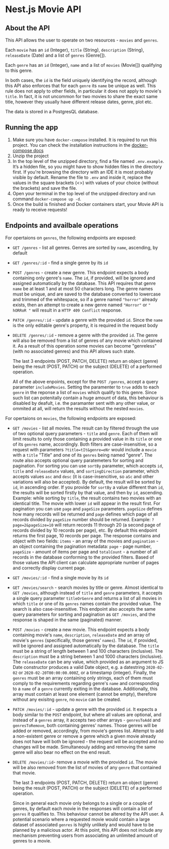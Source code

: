 # Nest.js Movie API

## About the API

This API allows the user to operate on two resources - `movies` and `genres`.

Each `movie` has an `id` (Integer), `title` (String), `description` (String), `releaseDate` (Date) and a list of `genres` (Genre[]).

Each `genre` has an `id` (Integer), `name` and a list of `movies` (Movie[]) qualifying to this genre.

In both cases, the `id` is the field uniquely identifying the record, although this API also enforces that for each `genre` its `name` be unique as well.
This rule does not apply to other fields, in particular it does not apply to movie's `title`. In fact, it is not uncommon for two movies to share the exact same title, however they usually have different release dates, genre, plot etc.

The data is stored in a PostgresQL database.

## Running the app

1. Make sure you have `docker-compose` installed. It is required to run this project. You can check the installation instructions in the [docker-compose docs](https://docs.docker.com/compose/install/)
2. Unzip the project
3. In the top level of the unzipped directory, find a file named `.env.example`. It’s a hidden file, so you might have to show hidden files in the directory first. If you're browsing the directory with an IDE it is most probably visible by default. Rename the file to `.env` and inside it, replace the values in the square brackets (<>) with values of your choice (without the brackets) and save the file.
4. Open your terminal in the top level of the unzipped directory and run command `docker-compose up -d`.
5. Once the build is finished and Docker containers start, your Movie API is ready to receive requests!

## Endpoints and availbale operations

For opertaions on `genres`, the following endpoints are exposed:

- `GET /genres` - list all genres. Genres are sorted by `name`, ascending, by default
- `GET /genres/:id` - find a single genre by its `id`
- `POST /genres` - create a new genre. This endpoint expects a body containing only genre's `name`. The `id`, if provided, will be ignored and assigned automatically by the database. This API requires that genre `name` be at least 1 and at most 50 characters long. The genre names must be unique, and are saved to the database converted to lowercase and trimmed of the whitespace, so if a genre named `"horror"` already exists, then an attempt to create a new genre named `"Horror"` or `" hORRoR "` will result in a `HTTP 409 Conflict` response.
- `PATCH /genres/:id` - update a genre with the provided `id`. Since the `name` is the only editable genre's property, it is required in the request body
- `DELETE /genres/:id` - remove a genre with the provided `id`. The genre will also be removed from a list of genres of any movie which contained it. As a result of this operation some movies can become "genreless" (with no associated genres) and this API allows such state.

  The last 3 endpoints (POST, PATCH, DELETE) return an object (genre) being the result (POST, PATCH) or the subject (DELETE) of a performed operation.

  All of the above enpoints, except for the `POST /genres`, accept a query parameter `includeMovies`. Setting the paramenter to `true` adds to each `genre` in the reponse a list of `movies` which qualify to this genre. Since such list can potenitally contain a huge amount of data, this behaviour is disabled by deafult, i.e. the paramanter sent with any other value, or ommited at all, will return the results without the nested `movies`.

For opertaions on `movies`, the following endpoints are exposed:

- `GET /movies` - list all movies. The result can by filtered through the use of two optional query parameters - `title` and `genre`. Each of them will limit results to only those containing a provided value in its `title` or one of its `genres` name, accordingly. Both filters are case-insensitive, so a request with parameters `?title=tIt&genre=eNr` would include a `movie` with a `title` "Title" and one of its `genres` being named "genre". The route also accepts optional query paratemeters for sorting and pagination. For sorting you can use `sortBy` parameter, which accepts `id`, `title` and `releaseDate` values, and `sortingDirection` parameter, which accepts values `asc` and `desc` (it is case-insencitive, so `aSc` and other variations will also be accepted). By default, the result will be sorted by `id`, in ascending order. If you provide for `sortBy` a value different than `id`, the results will be sorted firstly by that value, and then by `id`, ascending. Example: while sorting by `title`, the result contains two movies with an identical title. The movie with lower `id` will appear in the result first. For pagination you can use `page` and `pageSize` parameters. `pageSize` defines how many records will be returned and `page` defines which page of all records divided by `pageSize` number should be returned. Example: `?page=2&pageSize=10` will return records 11 through 20 (a second page of records divided by 10 records per page), etc. By default this endpoint returns the first page, 10 records per page. The response contains and object with two fields: `items` - an array of the movies and `pagination` - an object containing the pagination metadata: `page` - page number, `pageSize` - amount of items per page and `totalCount` - a number of all records in the database conforming to the provided filters. Based of those values the API client can calculate appropriate number of pages and correctly display current page.
- `GET /movies/:id` - find a single movie by its `id`
- `GET /movies/search` - search movies by title or genre. Almost identical to `GET /movies`, although instead of `title` and `genre` parameters, it accepts a single query parameter `titleOrGenre` and returns a list of all movies in which `title` or one of its `genres` names contain the provided value. The search is also case-insensitive. This endpoint also accepts the same query parameters for sorting and pagination as `GET /movies`, and the response is shaped in the same (paginated) manner.
- `POST /movies` - create a new movie. This endpoint expects a body containing movie's `name`, `description`, `releaseDate` and an array of movie's `genres` (specifically, those genres' `names`). The `id`, if provided, will be ignored and assigned automatically by the database. The `title` must be a string of length between 1 and 100 characters (inclusive). The `description` must be a string between 1 and 1000 characters (inclusive). The `releaseDate` can be any value, which provided as an argument to JS Date constructor produces a valid Date object, e.g. a datestring `2020-02-02` or `2020-02-20T00:00:00.000Z`, or a timestamp (integer). Finally, the `genres` must be an array containing only strings, each of them must comply to the requirements regarding genre's `name` and corresponding to a `name` of a `genre` currently exiting in the database. Additionally, this array must contain at least one element (cannot be empty), therefore without any exisitng `genre`, no `movie` can be created.
- `PATCH /movies/:id` - update a genre with the provided `id`. It expects a body similar to the `POST` endpoint, but where all values are optional, and instead of a `genres` array, it accepts two other arrays - `genresToAdd` and `genresToRemove`, both containing genres' names. Those genres will be added or removed, accordingly, from movie's genres list. Attempt to add a non-existent genre or remove a genre which a given movie already does not have will both be ignored - the request will be accepted and no changes will be made. Simultaneouly adding and removing the same genre will also bear no effect on the end result.
- `DELETE /movies/:id`- remove a movie with the provided `id`. The movie will be also removed from the list of movies of any `genre` that contained that movie.

  The last 3 endpoints (POST, PATCH, DELETE) return an object (genre) being the result (POST, PATCH) or the subject (DELETE) of a performed operation.

  Since in general each movie only belongs to a single or a couple of genres, by default each movie in the responses will contain a list of `genres` it qualifies to. This behaviour cannot be altered by the API user. A potential scenario where a requested movie would contain a large dataset of associated `genres` is highly unlikely and would have to be planned by a malicious actor. At this point, this API does not include any mechanism preventing users from associating an unlimited amount of genres to a movie.
